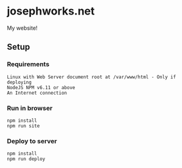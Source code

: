 # josephworks.net
My website!

## Setup

### Requirements
```text
Linux with Web Server document root at /var/www/html - Only if deploying
NodeJS NPM v6.11 or above
An Internet connection
```

### Run in browser
```shell script
npm install
npm run site
```

### Deploy to server
```shell script
npm install
npm run deploy
```
